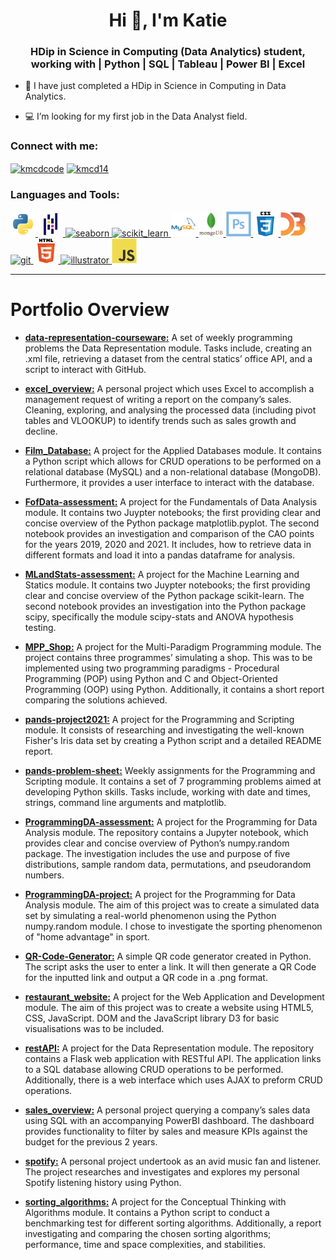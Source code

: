 <h1 align="center">Hi 👋, I'm Katie</h1>
<h3 align="center">HDip in Science in Computing (Data Analytics) student, working with | Python | SQL | Tableau | Power BI | Excel</h3>

- 🔭 I have just completed a HDip in Science in Computing in Data Analytics. 

- 💻 I’m looking for my first job in the Data Analyst field.

<h3 align="left">Connect with me:</h3>
<p align="left">
<a href="https://twitter.com/kmcdcode" target="blank"><img align="center" src="https://raw.githubusercontent.com/rahuldkjain/github-profile-readme-generator/master/src/images/icons/Social/twitter.svg" alt="kmcdcode" height="30" width="40" /></a>
<a href="https://linkedin.com/in/kmcd14" target="blank"><img align="center" src="https://raw.githubusercontent.com/rahuldkjain/github-profile-readme-generator/master/src/images/icons/Social/linked-in-alt.svg" alt="kmcd14" height="30" width="40" /></a>
</p>

<h3 align="left">Languages and Tools:</h3>
<p align="left"> <a href="https://www.python.org" target="_blank" rel="noreferrer"> <img src="https://raw.githubusercontent.com/devicons/devicon/master/icons/python/python-original.svg" alt="python" width="40" height="40"/> </a> <a href="https://pandas.pydata.org/" target="_blank" rel="noreferrer"> <img src="https://raw.githubusercontent.com/devicons/devicon/2ae2a900d2f041da66e950e4d48052658d850630/icons/pandas/pandas-original.svg" alt="pandas" width="40" height="40"/> </a><a href="https://seaborn.pydata.org/" target="_blank" rel="noreferrer"> <img src="https://seaborn.pydata.org/_images/logo-mark-lightbg.svg" alt="seaborn" width="40" height="40"/> </a><a href="https://scikit-learn.org/" target="_blank" rel="noreferrer"> <img src="https://upload.wikimedia.org/wikipedia/commons/0/05/Scikit_learn_logo_small.svg" alt="scikit_learn" width="40" height="40"/> </a> <a href="https://www.mysql.com/" target="_blank" rel="noreferrer"> <img src="https://raw.githubusercontent.com/devicons/devicon/master/icons/mysql/mysql-original-wordmark.svg" alt="mysql" width="40" height="40"/> </a> <a href="https://www.mongodb.com/" target="_blank" rel="noreferrer"> <img src="https://raw.githubusercontent.com/devicons/devicon/master/icons/mongodb/mongodb-original-wordmark.svg" alt="mongodb" width="40" height="40"/> </a>  <a href="https://www.photoshop.com/en" target="_blank" rel="noreferrer"> <img src="https://raw.githubusercontent.com/devicons/devicon/master/icons/photoshop/photoshop-line.svg" alt="photoshop" width="40" height="40"/> </a>  <a href="https://www.w3schools.com/css/" target="_blank" rel="noreferrer"> <img src="https://raw.githubusercontent.com/devicons/devicon/master/icons/css3/css3-original-wordmark.svg" alt="css3" width="40" height="40"/> </a> <a href="https://d3js.org/" target="_blank" rel="noreferrer"> <img src="https://raw.githubusercontent.com/devicons/devicon/master/icons/d3js/d3js-original.svg" alt="d3js" width="40" height="40"/> </a> <a href="https://git-scm.com/" target="_blank" rel="noreferrer"> <img src="https://www.vectorlogo.zone/logos/git-scm/git-scm-icon.svg" alt="git" width="40" height="40"/> </a> <a href="https://www.w3.org/html/" target="_blank" rel="noreferrer"> <img src="https://raw.githubusercontent.com/devicons/devicon/master/icons/html5/html5-original-wordmark.svg" alt="html5" width="40" height="40"/> </a> <a href="https://www.adobe.com/in/products/illustrator.html" target="_blank" rel="noreferrer"> <img src="https://www.vectorlogo.zone/logos/adobe_illustrator/adobe_illustrator-icon.svg" alt="illustrator" width="40" height="40"/> </a> <a href="https://developer.mozilla.org/en-US/docs/Web/JavaScript" target="_blank" rel="noreferrer"> <img src="https://raw.githubusercontent.com/devicons/devicon/master/icons/javascript/javascript-original.svg" alt="javascript" width="40" height="40"/> </a> </p>


---

# Portfolio Overview

- <ins><b>data-representation-courseware:</b></ins> A set of weekly programming problems the Data 
Representation module. Tasks include, creating an .xml file, retrieving a dataset from the 
central statics’ office API, and a script to interact with GitHub. 

- <ins><b>excel_overview:</b></ins> A personal project which uses Excel to accomplish a management request 
of writing a report on the company’s sales. Cleaning, exploring, and analysing the processed 
data (including pivot tables and VLOOKUP) to identify trends such as sales growth and 
decline.

- <ins><b>Film_Database:</b></ins> A project for the Applied Databases module. It contains a Python script 
which allows for CRUD operations to be performed on a relational database (MySQL) and a 
non-relational database (MongoDB). Furthermore, it provides a user interface to interact 
with the database. 

- <ins><b>FofData-assessment:</b></ins> A project for the Fundamentals of Data Analysis module. It contains 
two Juypter notebooks; the first providing clear and concise overview of the Python package 
matplotlib.pyplot. The second notebook provides an investigation and comparison of the 
CAO points for the years 2019, 2020 and 2021. It includes, how to retrieve data in different 
formats and load it into a pandas dataframe for analysis. 

- <ins><b>MLandStats-assessment:</b></ins> A project for the Machine Learning and Statics module. It contains 
two Juypter notebooks; the first providing clear and concise overview of the Python package 
scikit-learn. The second notebook provides an investigation into the Python package scipy,
specifically the module scipy-stats and ANOVA hypothesis testing.

- <ins><b>MPP_Shop:</b></ins> A project for the Multi-Paradigm Programming module. The project contains 
three programmes’ simulating a shop. This was to be implemented using two programming 
paradigms - Procedural Programming (POP) using Python and C and Object-Oriented 
Programming (OOP) using Python. Additionally, it contains a short report comparing the 
solutions achieved.

- <ins><b>pands-project2021:</b></ins> A project for the Programming and Scripting module. It consists of 
researching and investigating the well-known Fisher's Iris data set by creating a Python 
script and a detailed README report.

- <ins><b>pands-problem-sheet:</b></ins> Weekly assignments for the Programming and Scripting module. It 
contains a set of 7 programming problems aimed at developing Python skills. Tasks include, 
working with date and times, strings, command line arguments and matplotlib.

- <ins><b>ProgrammingDA-assessment:</b></ins> A project for the Programming for Data Analysis module. The 
repository contains a Jupyter notebook, which provides clear and concise overview of 
Python’s numpy.random package. The investigation includes the use and purpose of five 
distributions, sample random data, permutations, and pseudorandom numbers.

- <ins><b>ProgrammingDA-project:</b></ins> A project for the Programming for Data Analysis module. The aim 
of this project was to create a simulated data set by simulating a real-world phenomenon 
using the Python numpy.random module. I chose to investigate the sporting phenomenon of 
"home advantage" in sport.

- <ins><b>QR-Code-Generator:</b></ins> A simple QR code generator created in Python. The script asks the user 
to enter a link. It will then generate a QR Code for the inputted link and output a QR code in 
a .png format.

- <ins><b>restaurant_website:</b></ins> A project for the Web Application and Development module. The aim 
of this project was to create a website using HTML5, CSS, JavaScript. DOM and the JavaScript 
library D3 for basic visualisations was to be included. 

- <ins><b>restAPI:</b></ins> A project for the Data Representation module. The repository contains a Flask web 
application with RESTful API. The application links to a SQL database allowing CRUD 
operations to be performed. Additionally, there is a web interface which uses AJAX to 
preform CRUD operations.

- <ins><b>sales_overview:</b></ins> A personal project querying a company’s sales data using SQL with an 
accompanying PowerBI dashboard. The dashboard provides functionality to filter by sales 
and measure KPIs against the budget for the previous 2 years. 

- <ins><b>spotify:</b></ins> A personal project undertook as an avid music fan and listener. The project 
researches and investigates and explores my personal Spotify listening history using Python.

- <ins><b>sorting_algorithms:</b></ins> A project for the Conceptual Thinking with Algorithms module. It 
contains a Python script to conduct a benchmarking test for different sorting algorithms. 
Additionally, a report investigating and comparing the chosen sorting algorithms; 
performance, time and space complexities, and stabilities.
